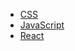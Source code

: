   - [CSS](/2code/front-end/CSS/index.md)
  - [JavaScript](/2code/front-end/JavaScript/index.md)
  - [React](/2code/front-end/React/index.md)